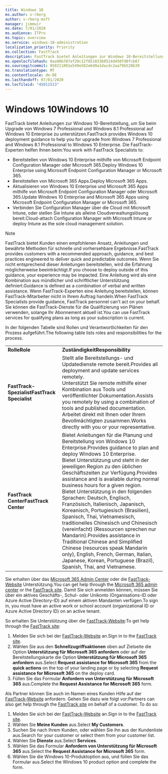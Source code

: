 ```yaml
---
title: Windows 10
ms.author: v-rberg
author: v-rberg-msft
manager: jimmuir
ms.date: 7/01/2020
ms.audience: ITPro
ms.topic: overview
ms.service: windows-10-administration
localization_priority: Priority
ms.collection: FastTrack
description: FastTrack bietet Anleitungen zur Windows 10-Bereitstellung, um Sie beim Upgrade von Windows 7 Professional und Windows 8.1 Professional auf Windows 10 Enterprise zu unterstützen.
ms.openlocfilehash: 0aa98b787af20c12f851033b0524d450fd0fcb87
ms.sourcegitcommit: 850211891e549e582e649a1dacdc2aa79b520b39
ms.translationtype: MT
ms.contentlocale: de-DE
ms.lasthandoff: 07/01/2020
ms.locfileid: "45011513"
---
```

# <a name="windows-10"></a><span data-ttu-id="16ba8-103">Windows 10</span><span class="sxs-lookup"><span data-stu-id="16ba8-103">Windows 10</span></span>

<span data-ttu-id="16ba8-104">FastTrack bietet Anleitungen zur Windows 10-Bereitstellung, um Sie beim Upgrade von Windows 7 Professional und Windows 8.1 Professional auf Windows 10 Enterprise zu unterstützen.</span><span class="sxs-lookup"><span data-stu-id="16ba8-104">FastTrack provides Windows 10 deployment guidance to help you for upgrade from Windows 7 Professional and Windows 8.1 Professional to Windows 10 Enterprise.</span></span> <span data-ttu-id="16ba8-105">Die FastTrack-Experten helfen Ihnen beim:</span><span class="sxs-lookup"><span data-stu-id="16ba8-105">You work with FastTrack Specialists to:</span></span>

- <span data-ttu-id="16ba8-106">Bereitstellen von Windows 10 Enterprise mithilfe von Microsoft Endpoint Configuration Manager oder Microsoft 365.</span><span class="sxs-lookup"><span data-stu-id="16ba8-106">Deploy Windows 10 Enterprise using Microsoft Endpoint Configuration Manager or Microsoft 365.</span></span>
- <span data-ttu-id="16ba8-107">Bereitstellen von Microsoft 365 Apps.</span><span class="sxs-lookup"><span data-stu-id="16ba8-107">Deploy Microsoft 365 Apps.</span></span> 
- <span data-ttu-id="16ba8-108">Aktualisieren von Windows 10 Enterprise und Microsoft 365 Apps mithilfe von Microsoft Endpoint Configuration Manager oder Microsoft 365.</span><span class="sxs-lookup"><span data-stu-id="16ba8-108">Update Windows 10 Enterprise and Microsoft 365 Apps using Microsoft Endpoint Configuration Manager or Microsoft 365.</span></span>
- <span data-ttu-id="16ba8-109">Verbinden Sie Configuration Manager über die Cloud mit Microsoft Intune, oder stellen Sie Intune als alleine Cloudverwaltungslösung bereit.</span><span class="sxs-lookup"><span data-stu-id="16ba8-109">Cloud-attach Configuration Manager with Microsoft Intune or deploy Intune as the sole cloud management solution.</span></span>
  
> [!NOTE]
> <span data-ttu-id="16ba8-110">FastTrack bietet Kunden einen empfohlenen Ansatz, Anleitungen und bewährte Methoden für schnelle und vorhersehbare Ergebnisse.</span><span class="sxs-lookup"><span data-stu-id="16ba8-110">FastTrack provides customers with a recommended approach, guidance, and best practices engineered to deliver quick and predictable outcomes.</span></span> <span data-ttu-id="16ba8-111">Wenn Sie nicht entsprechend dieser Anleitungen bereitstellen, wird die Erfahrung möglicherweise beeinträchtigt.</span><span class="sxs-lookup"><span data-stu-id="16ba8-111">If you choose to deploy outside of this guidance, your experience may be impacted.</span></span> <span data-ttu-id="16ba8-112">Eine Anleitung wird als eine Kombination aus mündlicher und schriftlicher Unterstützung definiert.</span><span class="sxs-lookup"><span data-stu-id="16ba8-112">Guidance is defined as a combination of verbal and written assistance.</span></span> <span data-ttu-id="16ba8-113">Wenn FastTrack-Experten eine Anleitung bereitstellen, können FastTrack-Mitarbeiter nicht in Ihrem Auftrag handeln.</span><span class="sxs-lookup"><span data-stu-id="16ba8-113">When FastTrack Specialists provide guidance, FastTrack personnel can't act on your behalf.</span></span> <span data-ttu-id="16ba8-114">Sie können die FastTrack-Dienste für die Qualifizierung von Plänen verwenden, solange Ihr Abonnement aktuell ist.</span><span class="sxs-lookup"><span data-stu-id="16ba8-114">You can use FastTrack services for qualifying plans as long as your subscription is current.</span></span>  
    
<span data-ttu-id="16ba8-115">In der folgenden Tabelle sind Rollen und Verantwortlichkeiten für den Prozess aufgeführt.</span><span class="sxs-lookup"><span data-stu-id="16ba8-115">The following table lists roles and responsibilities for the process.</span></span>

|||
|:-----|:-----|
|<span data-ttu-id="16ba8-116">**Rolle**</span><span class="sxs-lookup"><span data-stu-id="16ba8-116">**Role**</span></span> <br/> |<span data-ttu-id="16ba8-117">**Zuständigkeit**</span><span class="sxs-lookup"><span data-stu-id="16ba8-117">**Responsibility**</span></span> <br/> |
|<span data-ttu-id="16ba8-118">**FastTrack-Spezialist**</span><span class="sxs-lookup"><span data-stu-id="16ba8-118">**FastTrack Specialist**</span></span> <br/> |<span data-ttu-id="16ba8-119">Stellt alle Bereitstellungs- und Updatedienste remote bereit.</span><span class="sxs-lookup"><span data-stu-id="16ba8-119">Provides all deployment and update services remotely.</span></span>  <br/> <span data-ttu-id="16ba8-120">Unterstützt Sie remote mithilfe einer Kombination aus Tools und veröffentlichter Dokumentation.</span><span class="sxs-lookup"><span data-stu-id="16ba8-120">Assists you remotely by using a combination of tools and published documentation.</span></span> <br/> <span data-ttu-id="16ba8-121">Arbeitet direkt mit Ihnen oder Ihrem Bevollmächtigten zusammen.</span><span class="sxs-lookup"><span data-stu-id="16ba8-121">Works directly with you or your representative.</span></span>|
|<span data-ttu-id="16ba8-122">**FastTrack Center**</span><span class="sxs-lookup"><span data-stu-id="16ba8-122">**FastTrack Center**</span></span>  <br/> |<span data-ttu-id="16ba8-123">Bietet Anleitungen für die Planung und Bereitstellung von Windows 10 Enterprise.</span><span class="sxs-lookup"><span data-stu-id="16ba8-123">Provides guidance to plan and deploy Windows 10 Enterprise.</span></span>   <br/> <span data-ttu-id="16ba8-124">Bietet Unterstützung und steht in der jeweiligen Region zu den üblichen Geschäftszeiten zur Verfügung.</span><span class="sxs-lookup"><span data-stu-id="16ba8-124">Provides assistance and is available during normal business hours for a given region.</span></span> <br/> <span data-ttu-id="16ba8-125">Bietet Unterstützung in den folgenden Sprachen: Deutsch, Englisch, Französisch, Italienisch, Japanisch, Koreanisch, Portugiesisch (Brasilien), Spanisch, Thai, Vietnamesisch, traditionelles Chinesisch und Chinesisch (vereinfacht) (Ressourcen sprechen nur Mandarin).</span><span class="sxs-lookup"><span data-stu-id="16ba8-125">Provides assistance in Traditional Chinese and Simplified Chinese (resources speak Mandarin only), English, French, German, Italian, Japanese, Korean, Portuguese (Brazil), Spanish, Thai, and Vietnamese.</span></span>|
 
<span data-ttu-id="16ba8-126">Sie erhalten über das [Microsoft 365 Admin Center](https://go.microsoft.com/fwlink/?linkid=2032704) oder die [FastTrack-Website](https://go.microsoft.com/fwlink/?linkid=780698) Unterstützung.</span><span class="sxs-lookup"><span data-stu-id="16ba8-126">You can get help through the [Microsoft 365 admin center](https://go.microsoft.com/fwlink/?linkid=2032704) or the [FastTrack site](https://go.microsoft.com/fwlink/?linkid=780698).</span></span> <span data-ttu-id="16ba8-127">Damit Sie sich anmelden können, müssen Sie über ein aktives Geschäfts-, Schul- oder Unikonto (Organisations-ID oder Azure Active Directory-ID) auf einem aktiven Mandanten verfügen.</span><span class="sxs-lookup"><span data-stu-id="16ba8-127">To sign in, you must have an active work or school account (organizational ID or Azure Active Directory ID) on an active tenant.</span></span> 

<span data-ttu-id="16ba8-128">So erhalten Sie Unterstützung über die [FastTrack-Website](https://go.microsoft.com/fwlink/?linkid=780698):</span><span class="sxs-lookup"><span data-stu-id="16ba8-128">To get help through the [FastTrack site](https://go.microsoft.com/fwlink/?linkid=780698):</span></span> 
1.    <span data-ttu-id="16ba8-129">Melden Sie sich bei der [FastTrack-Website](https://go.microsoft.com/fwlink/?linkid=780698) an.</span><span class="sxs-lookup"><span data-stu-id="16ba8-129">Sign in to the [FastTrack site](https://go.microsoft.com/fwlink/?linkid=780698).</span></span> 
2.    <span data-ttu-id="16ba8-130">Wählen Sie aus den **Schnellzugriffsaktionen** oben auf Zielseite die Option **Unterstützung für Microsoft 365 anfordern** oder auf der Bereitstellungskarte die Option **Unterstützung für Microsoft 365 anfordern** aus.</span><span class="sxs-lookup"><span data-stu-id="16ba8-130">Select **Request assistance for Microsoft 365** from the **quick actions** on the top of your landing page or by selecting **Request assistance for Microsoft 365** on the deploy card.</span></span>
3.    <span data-ttu-id="16ba8-131">Füllen Sie das Formular **Anfordern von Unterstützung für Microsoft 365** aus.</span><span class="sxs-lookup"><span data-stu-id="16ba8-131">Complete the **Request Assistance for Microsoft 365** form.</span></span>
  
<span data-ttu-id="16ba8-p104">Als Partner können Sie auch im Namen eines Kunden Hilfe auf der [FastTrack-Website](https://go.microsoft.com/fwlink/?linkid=780698) anfordern. Gehen Sie dazu wie folgt vor:</span><span class="sxs-lookup"><span data-stu-id="16ba8-p104">Partners can also get help through the [FastTrack site](https://go.microsoft.com/fwlink/?linkid=780698) on behalf of a customer. To do so:</span></span>
1.    <span data-ttu-id="16ba8-134">Melden Sie sich bei der [FastTrack-Website](https://go.microsoft.com/fwlink/?linkid=780698) an.</span><span class="sxs-lookup"><span data-stu-id="16ba8-134">Sign in to the [FastTrack site](https://go.microsoft.com/fwlink/?linkid=780698).</span></span> 
2.    <span data-ttu-id="16ba8-135">Wählen Sie **Meine Kunden** aus.</span><span class="sxs-lookup"><span data-stu-id="16ba8-135">Select **My Customers**.</span></span>
3.    <span data-ttu-id="16ba8-136">Suchen Sie nach Ihrem Kunden, oder wählen Sie ihn aus der Kundenliste aus.</span><span class="sxs-lookup"><span data-stu-id="16ba8-136">Search for your customer or select them from your customer list.</span></span>
4.    <span data-ttu-id="16ba8-137">Wählen Sie **Dienste** aus.</span><span class="sxs-lookup"><span data-stu-id="16ba8-137">Select **Services**.</span></span>
5.    <span data-ttu-id="16ba8-138">Wählen Sie das Formular **Anfordern von Unterstützung für Microsoft 365** aus.</span><span class="sxs-lookup"><span data-stu-id="16ba8-138">Select the **Request Assistance for Microsoft 365** form.</span></span>
6.    <span data-ttu-id="16ba8-139">Wählen Sie die Windows 10-Produktoption aus, und füllen Sie das Formular aus.</span><span class="sxs-lookup"><span data-stu-id="16ba8-139">Select the Windows 10 product option and complete the form.</span></span>
 
